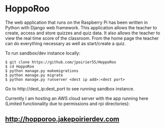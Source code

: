 # HoppoRoo

The web application that runs on the Raspberry Pi has been written in Python with Django
web framework. This application allows the teacher to create, access and store quizzes and quiz
data. It also allows the teacher to view the real time score of the classroom. From the home page 
the teacher can do everything necessary as well as start/create a quiz.

To run sandbox/dev instance locally:
```
$ git clone https://github.com/jpoirier55/HoppoRoo
$ cd HoppoRoo
$ python manage.py makemigrations
$ python manage.py migrate
$ python manage.py runserver <dest ip add>:<dest port>
``` 
Go to http://dest_ip:dest_port to see running sandbox instance.

Currently I am hosting an AWS cloud server with the app running here (Limited functionality due to permissions and rpi directories):
## http://hopporoo.jakepoirierdev.com
